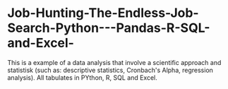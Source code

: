 # Job-Hunting-The-Endless-Job-Search-Python---Pandas-R-SQL-and-Excel-
This is a example of a data analysis that involve a scientific approach and statistisk (such as: descriptive statistics, Cronbach's Alpha, regression analysis). All tabulates in PYthon, R, SQL and Excel. 
